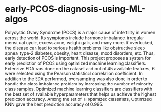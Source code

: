 # early-PCOS-diagnosis-using-ML-algos
Polycystic Ovary Syndrome (PCOS) is a major cause of infertility in women across the world. Its symptoms include hormone imbalance, irregular menstrual cycle, excess acne, weight gain, and many more. If overlooked, the disease can lead to serious health problems like obstructive sleep apnea, type-2 diabetes, obesity, heart disease, mood disorders, etc. Thus, early detection of PCOS is important. This project proposes a system for early prediction of PCOS using optimized machine learning classifiers. Extensive EDA was done on the dataset and out of 45 available features, 6 were selected using the Pearson statistical correlation coefficient. In addition to the EDA performed, oversampling was also done in order to handle the class imbalance problem by increasing the number of minority class samples.  Optimized machine learning classifiers are classifiers with the best set of available hyperparameters that helps us achieve the highest prediction accuracy.  Among the set of 11 optimized classifiers, Optimized KNN gave the best prediction accuracy of 0.995. 

